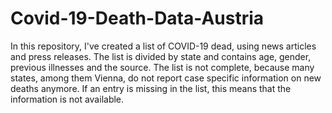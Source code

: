 # Covid-19-Death-Data-Austria
In this repository, I've created a list of COVID-19 dead, using news articles and press releases.
The list is divided by state and contains age, gender, previous illnesses and the source.
The list is not complete, because many states, among them Vienna, do not report case specific information on new deaths anymore.
If an entry is missing in the list, this means that the information is not available.
